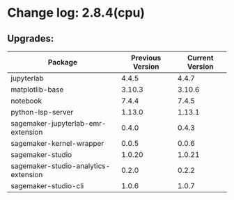 # Change log: 2.8.4(cpu)

## Upgrades: 

Package | Previous Version | Current Version
---|---|---
jupyterlab|4.4.5|4.4.7
matplotlib-base|3.10.3|3.10.6
notebook|7.4.4|7.4.5
python-lsp-server|1.13.0|1.13.1
sagemaker-jupyterlab-emr-extension|0.4.0|0.4.3
sagemaker-kernel-wrapper|0.0.5|0.0.6
sagemaker-studio|1.0.20|1.0.21
sagemaker-studio-analytics-extension|0.2.0|0.2.2
sagemaker-studio-cli|1.0.6|1.0.7
